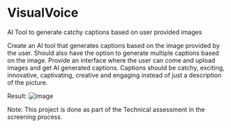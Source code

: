 # VisualVoice
AI Tool to generate catchy captions based on user provided images 


Create an AI tool that generates captions based on the image provided by the user. Should also have the option to generate multiple captions based on the image.
 Provide an interface where the user can come and upload images and get AI generated captions. 
Captions should be catchy, exciting, innovative, captivating, creative and engaging instead of just a description of the picture.



Result: 
![image](https://github.com/SIMRA99/VisualVoice/assets/57862480/74f8d3c9-4495-45f6-ace1-0b7197cf6898)





Note: This project is done as part of the Technical assessment in the screening process. 
